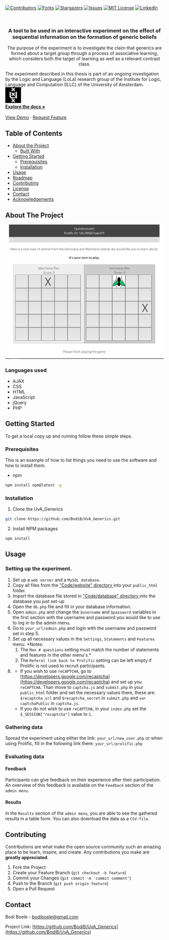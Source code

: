 
<!-- PROJECT SHIELDS -->
[![Contributors][contributors-shield]][contributors-url] [![Forks][forks-shield]][forks-url] [![Stargazers][stars-shield]][stars-url] [![Issues][issues-shield]][issues-url] [![MIT License][license-shield]][license-url] [![LinkedIn][linkedin-shield]][linkedin-url]

<!-- PROJECT LOGO -->
<br />
<p align="center">
  <h3 align="center"> A tool to be used in an interactive experiment on the effect of sequential information on the formation of generic beliefs</h3>

  <p align="center">
The purpose of the experiment is to investigate the claim that generics are formed about a target group through a process of associative learning, which considers both the target of learning as well as a relevant contrast class.

The experiment described in this thesis is part of an ongoing investigation by the Logic and Language (LoLa) research group of the Institute for Logic, Language and Computation (ILLC) of the University of Amsterdam. 
<br />
<a href="http://www.illc.uva.nl/Research/Programmes/lola/"><img src="images/UVA-logo.png" alt="Logic and Language - University of Amsterdam" width="50"/></a>
    <br />
    <a href="https://github.com/BodiB/UvA_Generics"><strong>Explore the docs »</strong></a>
    <br />
    <br />
    <a href="http://uva-generics.nl/demo/">View Demo</a>
    ·
    <a href="https://github.com/BodiB/UvA_Generics/issues">Request Feature</a>
  </p>
</p>

<!-- TABLE OF CONTENTS -->
## Table of Contents

* [About the Project](#about-the-project)
  * [Built With](#built-with)
* [Getting Started](#getting-started)
  * [Prerequisites](#prerequisites)
  * [Installation](#installation)
* [Usage](#usage)
* [Roadmap](#roadmap)
* [Contributing](#contributing)
* [License](#license)
* [Contact](#contact)
* [Acknowledgements](#acknowledgements)



<!-- ABOUT THE PROJECT -->
## About The Project

[![Experiment screenshot][product-screenshot]](https://uva-generics.nl/demo)


### Languages used
* AJAX
* CSS
* HTML
* JavaScript
* jQuery
* PHP

## Getting Started
To get a local copy up and running follow these simple steps.

### Prerequisites
This is an example of how to list things you need to use the software and how to install them.
* npm
```sh
npm install npm@latest -g
```

### Installation
1. Clone the UvA_Generics
```sh
git clone https://github.com/BodiB/UvA_Generics.git
```
2. Install NPM packages
```sh
npm install
```

## Usage
### Setting up the experiment.
1. Set up a `web server` and a `MySQL database`.
2. Copy all files from the ["Code/website" directory ](https://github.com/BodiB/UvA_Generics/Code/website) into your `public_html` folder.
3. Import the database file stored in ["Code/database" directory ](https://github.com/BodiB/UvA_Generics/Code/database) into the database you just set-up
4. Open the `db.php` file and fill in your database information.
5. Open `admin.php` and change the `$username`  and `$password` variables in the first section with the username and password you would like to use to log in to the admin menu.
6. Go to `your_url/admin.php` and login with the username and password set in step 5.
7. Set up all necessary values in the `Settings`, `Statements` and `Features` menu. 
*Notes: 
	1. The `Max # questions`  setting must match the number of statements and features in the other menu's.*
	2. The `Referal link back to Prolific` setting can be left empty if Prolific is not used to recruit participants.
8. 
	- If you wish to use `reCAPTCHA`, go to [https://developers.google.com/recaptcha](https://developers.google.com/recaptcha) and set up you `reCAPTCHA`. Than move to `captcha.js` and `submit.php` in your `public_html` folder and set the necessary values there, these are: `$recaptcha_url` and `$recaptcha_secret` in `submit.php` and `var captchaPublic` in `captcha.js`.  
	- If you do not wish to use `reCAPTCHA`,  in your `index.php` set the `$_SESSION["recaptcha"]` value to `1`.
### Gathering data
Spread the experiment using either the link: `your_url/new_user.php` or when using Prolific, fill in the following link there: `your_url/prolific.php`

### Evaluating data
#### Feedback
Participants can give feedback on their experience after their participation. An overview of this feedback is available on the `Feedback` section of the `admin menu`.  
#### Results
In the `Results` section of the `admin menu`, you are able to see the gathered results in a table form. You can also download the data as a `CSV-file`.



<!-- CONTRIBUTING -->
## Contributing

Contributions are what make the open source community such an amazing place to be learn, inspire, and create. Any contributions you make are **greatly appreciated**.

1. Fork the Project
2. Create your Feature Branch (`git checkout -b feature`)
3. Commit your Changes (`git commit -m 'commit comment'`)
4. Push to the Branch (`git push origin feature`)
5. Open a Pull Request


<!-- LICENSE -->
<!--## License -->
<!--Distributed under the ?? License. See `LICENSE` for more information. -->

<!-- CONTACT -->
## Contact

Bodi Boele - bodiboele@gmail.com

Project Link: [https://github.com/BodiB/UvA_Generics](https://github.com/BodiB/UvA_Generics)

<!-- MARKDOWN LINKS & IMAGES -->
<!-- https://www.markdownguide.org/basic-syntax/#reference-style-links -->
[contributors-shield]: https://img.shields.io/github/contributors/BodiB/UvA_Generics?style=flat-square
[contributors-url]: https://github.com/BodiB/UvA_Generics/graphs/contributors
[forks-shield]: https://img.shields.io/github/forks/BodiB/UvA_Generics?style=flat-square
[forks-url]: https://github.com/BodiB/UvA_Generics/network/members
[stars-shield]: https://img.shields.io/github/stars/BodiB/UvA_Generics?style=flat-square
[stars-url]: https://github.com/BodiB/UvA_Generics/stargazers
[issues-shield]: https://img.shields.io/github/issues/BodiB/UvA_Generics?style=flat-square
[issues-url]: https://github.com/BodiB/UvA_Generics/issues
[license-shield]: https://img.shields.io/github/license/BodiB/UvA_Generics?style=flat-square
[license-url]: https://github.com/BodiB/UvA_Generics/blob/master/LICENSE.txt
[linkedin-shield]: https://img.shields.io/badge/-LinkedIn-black.svg?style=flat-square&logo=linkedin&colorB=555
[linkedin-url]: https://linkedin.com/in/bodi-boelé-52490710a
[product-screenshot]: images/screenshot.png
